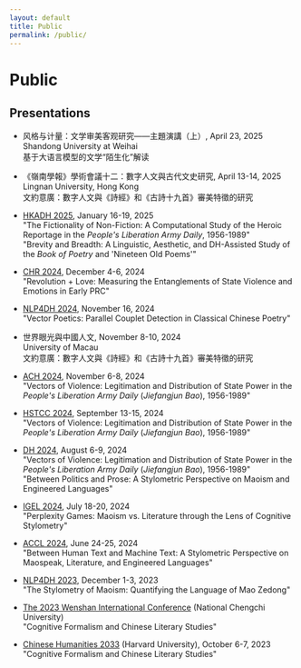```yaml
---
layout: default
title: Public
permalink: /public/
---
```


# Public

## Presentations

- 风格与计量：文学审美客观研究——主題演講（上）, April 23, 2025  
  Shandong University at Weihai  
  基于大语言模型的文学“陌生化”解读  

- 《嶺南學報》學術會議十二：數字人文與古代文史研究, April 13-14, 2025  
  Lingnan University, Hong Kong  
  文約意廣：數字人文與《詩經》和《古詩十九首》審美特徵的研究  

- [HKADH 2025](https://2025.hkadh.org/cfp/), January 16-19, 2025  
  "The Fictionality of Non-Fiction: A Computational Study of the Heroic Reportage in the _People's Liberation Army Daily_, 1956-1989"  
  "Brevity and Breadth: A Linguistic, Aesthetic, and DH-Assisted Study of the _Book of Poetry_ and 'Nineteen Old Poems'"

- [CHR 2024](https://2024.computational-humanities-research.org/), December 4-6, 2024  
  "Revolution + Love: Measuring the Entanglements of State Violence and Emotions in Early PRC"

- [NLP4DH 2024](https://www.nlp4dh.com/nlp4dh-2024), November 16, 2024  
  "Vector Poetics: Parallel Couplet Detection in Classical Chinese Poetry"

- 世界眼光與中國人文, November 8-10, 2024  
  University of Macau  
  文約意廣：數字人文與《詩經》和《古詩十九首》審美特徵的研究

- [ACH 2024](https://ach2024.ach.org/), November 6-8, 2024  
  "Vectors of Violence: Legitimation and Distribution of State Power in the _People's Liberation Army Daily_ (_Jiefangjun Bao_), 1956-1989"

- [HSTCC 2024](http://hstcconline.org/conferences/), September 13-15, 2024  
  "Vectors of Violence: Legitimation and Distribution of State Power in the _People's Liberation Army Daily_ (_Jiefangjun Bao_), 1956-1989"

- [DH 2024](https://dh2024.adho.org/), August 6-9, 2024  
  "Vectors of Violence: Legitimation and Distribution of State Power in the _People's Liberation Army Daily_ (_Jiefangjun Bao_), 1956-1989"  
  "Between Politics and Prose: A Stylometric Perspective on Maoism and Engineered Languages"

- [IGEL 2024](https://igelsociety.org/events/event-igel2024/), July 18-20, 2024  
  "Perplexity Games: Maoism vs. Literature through the Lens of Cognitive Stylometry"

- [ACCL 2024](https://www.chineseandcomparativelit.org/), June 24-25, 2024  
  "Between Human Text and Machine Text: A Stylometric Perspective on Maospeak, Literature, and Engineered Languages"

- [NLP4DH 2023](https://www.nlp4dh.com/past-events/nlp4dh-iwclul-2023), December 1-3, 2023  
  "The Stylometry of Maoism: Quantifying the Language of Mao Zedong"

- [The 2023 Wenshan International Conference](https://2023wsconf.wordpress.com/) (National Chengchi University)  
  "Cognitive Formalism and Chinese Literary Studies"

- [Chinese Humanities 2033](https://fairbank.fas.harvard.edu/events/chinese-humanities-2033-new-visions-new-directions-a-two-day-conference/) (Harvard University), October 6-7, 2023  
  "Cognitive Formalism and Chinese Literary Studies"

